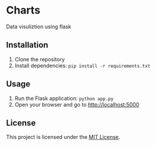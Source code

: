 # Charts

Data visuliztion using flask

## Installation

1. Clone the repository
3. Install dependencies: `pip install -r requirements.txt`

## Usage

1. Run the Flask application: `python app.py`
2. Open your browser and go to [http://localhost:5000](http://localhost:5000)

## License

This project is licensed under the [MIT License](LICENSE).
